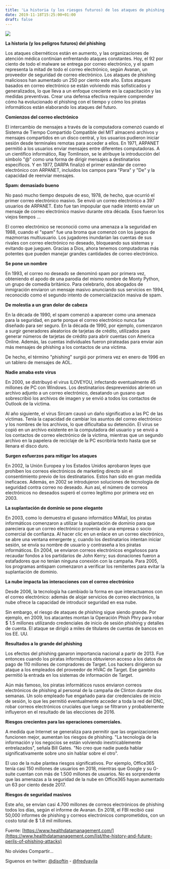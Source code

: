 ```yaml
---
title: 'La historia (y los riesgos futuros) de los ataques de phishing.'
date: 2019-11-18T15:25:00+01:00
draft: false
---
```


[![](https://1.bp.blogspot.com/-pW8_juPp220/XdKmClSNp8I/AAAAAAAALWM/daYYt3WKJx4jmJTsZhJxjnK8MWimAbSZQCLcBGAsYHQ/s640/phishing-3390518_960_720.webp)](https://1.bp.blogspot.com/-pW8_juPp220/XdKmClSNp8I/AAAAAAAALWM/daYYt3WKJx4jmJTsZhJxjnK8MWimAbSZQCLcBGAsYHQ/s1600/phishing-3390518_960_720.webp)

  

**La historia (y los peligros futuros) del phishing**

  

Los ataques cibernéticos están en aumento, y las organizaciones de atención médica continúan enfrentando ataques constantes. Hoy, el 92 por ciento de todo el malware se entrega por correo electrónico, y el spam representa la mitad de todo el correo electrónico, según Avanan, un proveedor de seguridad de correo electrónico. Los ataques de phishing maliciosos han aumentado un 250 por ciento este año. Estos ataques basados ​​en correo electrónico se están volviendo más sofisticados y generalizados, lo que lleva a un enfoque creciente en la capacitación y las medidas preventivas. Crear una defensa efectiva requiere comprender cómo ha evolucionado el phishing con el tiempo y cómo los piratas informáticos están elaborando los ataques del futuro.

  

**Comienzos del correo electrónico**

El intercambio de mensajes a través de la computadora comenzó cuando el Sistema de Tiempo Compartido Compatible del MIT almacenó archivos y mensajes compartidos en un disco central, y los usuarios pudieron iniciar sesión desde terminales remotas para acceder a ellos. En 1971, ARPANET permitió a los usuarios enviar mensajes entre diferentes computadoras. A un científico informático, Ray Tomlinson, se le atribuye la introducción del símbolo "@" como una forma de dirigir mensajes a destinatarios específicos. Y en 1977, DARPA finalizó el primer estándar de correo electrónico con ARPANET, incluidos los campos para "Para" y "De" y la capacidad de reenviar mensajes.

  

**Spam: demasiado bueno**

No pasó mucho tiempo después de eso, 1978, de hecho, que ocurrió el primer correo electrónico masivo. Se envió un correo electrónico a 397 usuarios de ARPANET. Esto fue tan impopular que nadie intentó enviar un mensaje de correo electrónico masivo durante otra década. Esos fueron los viejos tiempos ...

  

El correo electrónico se reconoció como una amenaza a la seguridad en 1988, cuando el "spam" fue una broma que comenzó con los juegos de mazmorras multiusuario. Los jugadores inundarían las cuentas de sus rivales con correo electrónico no deseado, bloqueando sus sistemas y evitando que jueguen. Gracias a Dios, ahora tenemos computadoras más potentes que pueden manejar grandes cantidades de correo electrónico.

  

**Se pone un nombre**

En 1993, el correo no deseado se denominó spam por primera vez, obteniendo el apodo de una parodia del mismo nombre de Monty Python, un grupo de comedia británico. Para celebrarlo, dos abogados de inmigración enviaron un mensaje masivo anunciando sus servicios en 1994, reconocido como el segundo intento de comercialización masiva de spam.

  

**De molestia a un gran dolor de cabeza**

  

En la década de 1990, el spam comenzó a aparecer como una amenaza para la seguridad, en parte porque el correo electrónico nunca fue diseñado para ser seguro. En la década de 1990, por ejemplo, comenzaron a surgir generadores aleatorios de tarjetas de crédito, utilizados para generar números de tarjetas de crédito para abrir cuentas con America Online. Además, las cuentas individuales fueron pirateadas para enviar aún más mensajes de phishing a los contactos de una víctima.

  

De hecho, el término "phishing" surgió por primera vez en enero de 1996 en un tablero de mensajes de AOL.

  

**Nadie amaba este virus**

  

En 2000, se distribuyó el virus ILOVEYOU, infectando eventualmente 45 millones de PC con Windows. Los destinatarios desprevenidos abrieron un archivo adjunto a un correo electrónico, desatando un gusano que sobrescribió los archivos de imagen y se envió a todos los contactos de Outlook de la víctima.

  

Al año siguiente, el virus Sircam causó un daño significativo a las PC de las víctimas. Tenía la capacidad de cambiar los asuntos del correo electrónico y los nombres de los archivos, lo que dificultaba su detención. El virus se copió en un archivo existente en la computadora del usuario y se envió a los contactos de correo electrónico de la víctima, mientras que un segundo archivo en la papelera de reciclaje de la PC escribiría texto hasta que se llenara el disco duro.

  

**Surgen esfuerzos para mitigar los ataques**

  

En 2002, la Unión Europea y los Estados Unidos aprobaron leyes que prohíben los correos electrónicos de marketing directo sin el consentimiento previo de los destinatarios. Estos han sido en gran medida ineficaces. Además, en 2002 se introdujeron soluciones de tecnología de seguridad contra correo no deseado. Aun así, el número de correos electrónicos no deseados superó el correo legítimo por primera vez en 2003.

  

**La suplantación de dominio se pone elegante**

  

En 2003, como lo demuestra el gusano informático MiMail, los piratas informáticos comenzaron a utilizar la suplantación de dominio para que pareciera que un correo electrónico provenía de una empresa o socio comercial de confianza. Al hacer clic en un enlace en un correo electrónico, se abre una ventana emergente y, cuando los destinatarios intentan iniciar sesión, se envía su nombre de usuario y contraseña a los piratas informáticos. En 2004, se enviaron correos electrónicos engañosos para recaudar fondos a los partidarios de John Kerry; sus donaciones fueron a estafadores que no tenían ninguna conexión con la campaña. Para 2005, los programas antispam comenzaron a verificar los remitentes para evitar la suplantación de dominio.

  

**La nube impacta las interacciones con el correo electrónico**

  

Desde 2006, la tecnología ha cambiado la forma en que interactuamos con el correo electrónico: además de alojar servicios de correo electrónico, la nube ofrece la capacidad de introducir seguridad en esa nube.

  

Sin embargo, el riesgo de ataques de phishing sigue siendo grande. Por ejemplo, en 2009, los atacantes montan la Operación Phish Phry para robar $ 1.5 millones utilizando credenciales de inicio de sesión phishing y detalles de cuenta. El ataque se dirigió a miles de titulares de cuentas de bancos en los EE. UU.

  

**Resultados a lo grande del phishing**

Los efectos del phishing ganaron importancia nacional a partir de 2013. Fue entonces cuando los piratas informáticos obtuvieron acceso a los datos de pago de 110 millones de compradores de Target. Los hackers dirigieron su ataque a los empleados del proveedor de HVAC de Target. Ese gambito permitió la entrada en los sistemas de información de Target.

  

Aún más famoso, los piratas informáticos rusos enviaron correos electrónicos de phishing al personal de la campaña de Clinton durante dos semanas. Un solo empleado fue engañado para dar credenciales de inicio de sesión, lo que les permitió eventualmente acceder a toda la red del DNC, robar correos electrónicos cruciales que luego se filtraron y probablemente influyeron en el resultado de las elecciones de 2016.

  

**Riesgos crecientes para las operaciones comerciales.**

A medida que Internet se generaliza para permitir que las organizaciones funcionen mejor, aumentan los riesgos de phishing. "La tecnología de la información y los negocios se están volviendo inextricablemente entrelazados", señala Bill Gates. "No creo que nadie pueda hablar significativamente sobre uno sin hablar sobre el otro".

  

El uso de la nube plantea riesgos significativos. Por ejemplo, Office365 tenía casi 150 millones de usuarios en 2018, mientras que Google y su G-suite cuentan con más de 1.500 millones de usuarios. No es sorprendente que las amenazas a la seguridad de la nube en Office365 hayan aumentado un 63 por ciento desde 2017.

  

**Riesgos de seguridad masivos**

Este año, se envían casi 4.700 millones de correos electrónicos de phishing todos los días, según el informe de Avanan. En 2018, el FBI recibió casi 50,000 informes de phishing y correos electrónicos comprometidos, con un costo total de $ 1.8 mil millones.  
  
  

Fuente: [https://www.healthdatamanagement.com/](https://www.healthdatamanagement.com/list/the-history-and-future-perils-of-phishing-attacks)

No olvides Compartir...

  

  

Siguenos en twitter: [@disoftin](http://twitter.com/disoftin) - [@fredyavila](http://twitter.com/fredyavila)
